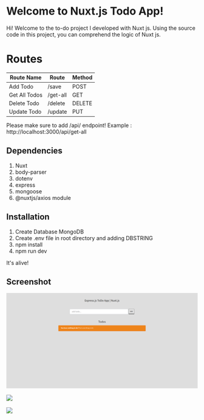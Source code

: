 # Welcome to Nuxt.js Todo App!

Hi! Welcome to the to-do project I developed with Nuxt js. Using the source code in this project, you can comprehend the logic of Nuxt js.


# Routes
| Route Name | Route |  Method |
|--|--|--|
| Add Todo | /save | POST |
| Get All Todos | /get-all | GET |
| Delete Todo | /delete | DELETE |
| Update Todo  | /update | PUT |

Please make sure to add /api/ endpoint!
Example : http://localhost:3000/api/get-all

## Dependencies

 1. Nuxt
 2. body-parser
 3. dotenv
 4. express
 5. mongoose
 6. @nuxtjs/axios module

## Installation

 1. Create Database MongoDB
 2. Create .env file in root directory and adding DBSTRING
 3. npm install
 4. npm run dev


It's alive!

## Screenshot

![enter image description here](https://raw.githubusercontent.com/tolgayildizz/NuxtTodo/master/screenshots/1.png)

![
](https://raw.githubusercontent.com/tolgayildizz/NuxtTodo/master/screenshots/2.png)

![
](https://raw.githubusercontent.com/tolgayildizz/NuxtTodo/master/screenshots/3.png)
